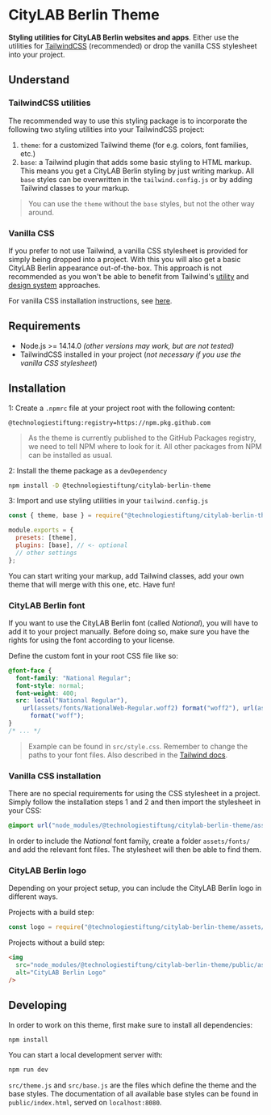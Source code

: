 # CityLAB Berlin Theme

**Styling utilities for CityLAB Berlin websites and apps**. Either use the utilities for [TailwindCSS](https://tailwindcss.com/) (recommended) or drop the vanilla CSS stylesheet into your project.

## Understand

### TailwindCSS utilities

The recommended way to use this styling package is to incorporate the following two styling utilities into your TailwindCSS project:

1. `theme`: for a customized Tailwind theme (for e.g. colors, font families, etc.)
2. `base`: a Tailwind plugin that adds some basic styling to HTML markup. This means you get a CityLAB Berlin styling by just writing markup. All `base` styles can be overwritten in the `tailwind.config.js` or by adding Tailwind classes to your markup.

> You can use the `theme` without the `base` styles, but not the other way around.

### Vanilla CSS

If you prefer to not use Tailwind, a vanilla CSS stylesheet is provided for simply being dropped into a project. With this you will also get a basic CityLAB Berlin appearance out-of-the-box. This approach is not recommended as you won't be able to benefit from Tailwind's [utility](https://tailwindcss.com/docs/utility-first) and [design system](https://tailwindcss.com/docs/theme) approaches.

For vanilla CSS installation instructions, see [here](#vanilla-css-installation).

## Requirements

- Node.js >= 14.14.0 _(other versions may work, but are not tested)_
- TailwindCSS installed in your project (_not necessary if you use the vanilla CSS stylesheet_)

## Installation

1: Create a `.npmrc` file at your project root with the following content:

```
@technologiestiftung:registry=https://npm.pkg.github.com
```

> As the theme is currently published to the GitHub Packages registry, we need to tell NPM where to look for it. All other packages from NPM can be installed as usual.

2: Install the theme package as a `devDependency`

```bash
npm install -D @technologiestiftung/citylab-berlin-theme
```

3: Import and use styling utilities in your `tailwind.config.js`

```js
const { theme, base } = require("@technologiestiftung/citylab-berlin-theme");

module.exports = {
  presets: [theme],
  plugins: [base], // <- optional
  // other settings
};
```

You can start writing your markup, add Tailwind classes, add your own theme that will merge with this one, etc. Have fun!

### CityLAB Berlin font

If you want to use the CityLAB Berlin font (called _National_), you will have to add it to your project manually. Before doing so, make sure you have the rights for using the font according to your license.

Define the custom font in your root CSS file like so:

```css
@font-face {
  font-family: "National Regular";
  font-style: normal;
  font-weight: 400;
  src: local("National Regular"),
    url(assets/fonts/NationalWeb-Regular.woff2) format("woff2"), url(assets/fonts/NationalWeb-Regular.woff)
      format("woff");
}
/* ... */
```

> Example can be found in `src/style.css`. Remember to change the paths to your font files. Also described in the [Tailwind docs](https://tailwindcss.com/docs/adding-base-styles#font-face-rules).

### Vanilla CSS installation

There are no special requirements for using the CSS stylesheet in a project. Simply follow the installation steps 1 and 2 and then import the stylesheet in your CSS:

```css
@import url("node_modules/@technologiestiftung/citylab-berlin-theme/assets/style.css");
```

In order to include the _National_ font family, create a folder `assets/fonts/` and add the relevant font files. The stylesheet will then be able to find them.

### CityLAB Berlin logo

Depending on your project setup, you can include the CityLAB Berlin logo in different ways.

Projects with a build step:

```js
const logo = require("@technologiestiftung/citylab-berlin-theme/assets/citylab_logo.svg");
```

Projects without a build step:

```html
<img
  src="node_modules/@technologiestiftung/citylab-berlin-theme/public/assets/citylab_logo.svg"
  alt="CityLAB Berlin Logo"
/>
```

## Developing

In order to work on this theme, first make sure to install all dependencies:

```bash
npm install
```

You can start a local development server with:

```bash
npm run dev
```

`src/theme.js` and `src/base.js` are the files which define the theme and the base styles. The documentation of all available base styles can be found in `public/index.html`, served on `localhost:8080`.
